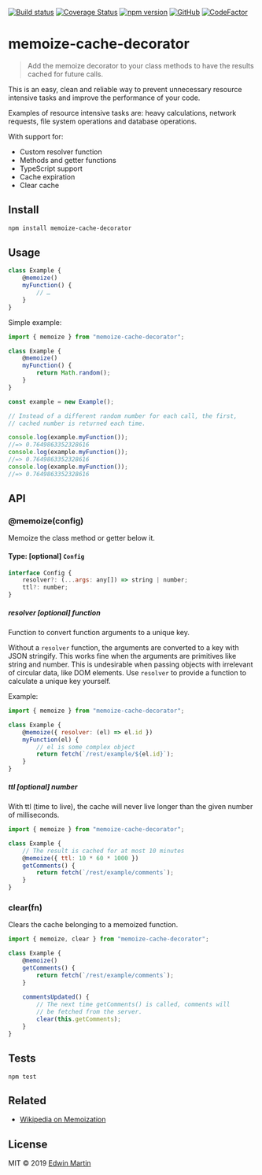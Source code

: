 [![Build status](https://api.travis-ci.org/edwinm/memoize-decorator.svg?branch=master)](https://travis-ci.org/edwinm/memoize-decorator) [![Coverage Status](https://coveralls.io/repos/github/edwinm/memoize-decorator/badge.svg?branch=master)](https://coveralls.io/github/edwinm/memoize-decorator?branch=master) [![npm version](https://badge.fury.io/js/memoize-cache-decorator.svg)](https://www.npmjs.com/package/memoize-cache-decorator) [![GitHub](https://img.shields.io/github/license/edwinm/memoize-decorator.svg)](https://github.com/edwinm/memoize-decorator/blob/master/LICENSE) [![CodeFactor](https://www.codefactor.io/repository/github/edwinm/memoize-decorator/badge)](https://www.codefactor.io/repository/github/edwinm/memoize-decorator)
# memoize-cache-decorator

> Add the memoize decorator to your class methods to have the results cached
for future calls.

This is an easy, clean and reliable way to prevent unnecessary resource intensive
tasks and improve the performance of your code.

Examples of resource intensive tasks are:
heavy calculations, network requests, file system operations and database operations.

With support for:
- Custom resolver function
- Methods and getter functions
- TypeScript support
- Cache expiration
- Clear cache

## Install

```bash
npm install memoize-cache-decorator
```

## Usage

```js
class Example {
	@memoize()
	myFunction() {
		// …
	}
}
```

Simple example:

```js
import { memoize } from "memoize-cache-decorator";

class Example {
	@memoize()
	myFunction() {
		return Math.random();
	}
}

const example = new Example();

// Instead of a different random number for each call, the first,
// cached number is returned each time.

console.log(example.myFunction());
//=> 0.7649863352328616
console.log(example.myFunction());
//=> 0.7649863352328616
console.log(example.myFunction());
//=> 0.7649863352328616
```

## API

### @memoize(config)

Memoize the class method or getter below it.

#### Type: \[optional\] `Config`

```js
interface Config {
	resolver?: (...args: any[]) => string | number;
	ttl?: number;
}
```

##### resolver \[optional\] function

Function to convert function arguments to a unique key.

Without a `resolver` function, the arguments are converted to a key with JSON stringify.
This works fine when the arguments are primitives like string and number.
This is undesirable when passing objects with irrelevant of circular data, like DOM elements.
Use `resolver` to provide a function to calculate a unique key yourself.

Example:

```js
import { memoize } from "memoize-cache-decorator";

class Example {
	@memoize({ resolver: (el) => el.id })
	myFunction(el) {
		// el is some complex object
		return fetch(`/rest/example/${el.id}`);
	}
}
```

##### ttl \[optional\] number

With ttl (time to live), the cache will never live longer than
the given number of milliseconds.

```js
import { memoize } from "memoize-cache-decorator";

class Example {
	// The result is cached for at most 10 minutes
	@memoize({ ttl: 10 * 60 * 1000 })
	getComments() {
		return fetch(`/rest/example/comments`);
	}
}
```

### clear(fn)

Clears the cache belonging to a memoized function.

```js
import { memoize, clear } from "memoize-cache-decorator";

class Example {
	@memoize()
	getComments() {
		return fetch(`/rest/example/comments`);
	}
	
	commentsUpdated() {
		// The next time getComments() is called, comments will
		// be fetched from the server.
		clear(this.getComments);
	}
}
```

## Tests

```shell
npm test
```

## Related

- [Wikipedia on Memoization](https://en.wikipedia.org/wiki/Memoization)

## License

MIT © 2019 [Edwin Martin](https://bitstorm.org/)
